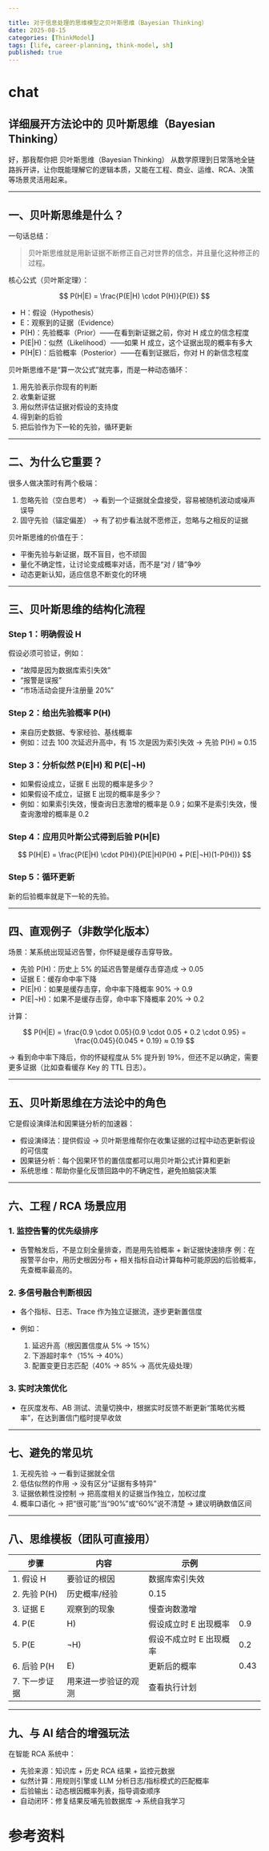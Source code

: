 ```yaml
---

title: 对于信息处理的思维模型之贝叶斯思维（Bayesian Thinking）
date: 2025-08-15
categories: [ThinkModel]
tags: [life, career-planning, think-model, sh]
published: true
---
```


# chat

## 详细展开方法论中的 贝叶斯思维（Bayesian Thinking）

好，那我帮你把 贝叶斯思维（Bayesian Thinking） 从数学原理到日常落地全链路拆开讲，让你既能理解它的逻辑本质，又能在工程、商业、运维、RCA、决策等场景灵活用起来。

---

## 一、贝叶斯思维是什么？

一句话总结：

> 贝叶斯思维就是用新证据不断修正自己对世界的信念，并且量化这种修正的过程。

核心公式（贝叶斯定理）：

$$
P(H|E) = \frac{P(E|H) \cdot P(H)}{P(E)}
$$

* H：假设（Hypothesis）
* E：观察到的证据（Evidence）
* P(H)：先验概率（Prior）——在看到新证据之前，你对 H 成立的信念程度
* P(E|H)：似然（Likelihood）——如果 H 成立，这个证据出现的概率有多大
* P(H|E)：后验概率（Posterior）——在看到证据后，你对 H 的新信念程度

贝叶斯思维不是“算一次公式”就完事，而是一种动态循环：

1. 用先验表示你现有的判断
2. 收集新证据
3. 用似然评估证据对假设的支持度
4. 得到新的后验
5. 把后验作为下一轮的先验，循环更新

---

## 二、为什么它重要？

很多人做决策时有两个极端：

1. 忽略先验（空白思考）
   → 看到一个证据就全盘接受，容易被随机波动或噪声误导
2. 固守先验（锚定偏差）
   → 有了初步看法就不愿修正，忽略与之相反的证据

贝叶斯思维的价值在于：

* 平衡先验与新证据，既不盲目，也不顽固
* 量化不确定性，让讨论变成概率对话，而不是“对 / 错”争吵
* 动态更新认知，适应信息不断变化的环境

---

## 三、贝叶斯思维的结构化流程

### Step 1：明确假设 H

假设必须可验证，例如：

* “故障是因为数据库索引失效”
* “报警是误报”
* “市场活动会提升注册量 20%”

### Step 2：给出先验概率 P(H)

* 来自历史数据、专家经验、基线概率
* 例如：过去 100 次延迟升高中，有 15 次是因为索引失效 → 先验 P(H) ≈ 0.15

### Step 3：分析似然 P(E|H) 和 P(E|¬H)

* 如果假设成立，证据 E 出现的概率是多少？
* 如果假设不成立，证据 E 出现的概率是多少？
* 例如：如果索引失效，慢查询日志激增的概率是 0.9；如果不是索引失效，慢查询激增的概率是 0.2

### Step 4：应用贝叶斯公式得到后验 P(H|E)

$$
P(H|E) = \frac{P(E|H) \cdot P(H)}{P(E|H)P(H) + P(E|¬H)(1-P(H))}
$$

### Step 5：循环更新

新的后验概率就是下一轮的先验。

---

## 四、直观例子（非数学化版本）

场景：某系统出现延迟告警，你怀疑是缓存击穿导致。

* 先验 P(H)：历史上 5% 的延迟告警是缓存击穿造成 → 0.05
* 证据 E：缓存命中率下降
* P(E|H)：如果是缓存击穿，命中率下降概率 90% → 0.9
* P(E|¬H)：如果不是缓存击穿，命中率下降概率 20% → 0.2

计算：

$$
P(H|E) = \frac{0.9 \cdot 0.05}{0.9 \cdot 0.05 + 0.2 \cdot 0.95}  
= \frac{0.045}{0.045 + 0.19} ≈ 0.19
$$

→ 看到命中率下降后，你的怀疑程度从 5% 提升到 19%，但还不足以确定，需要更多证据（比如查看缓存 Key 的 TTL 日志）。

---

## 五、贝叶斯思维在方法论中的角色

它是假设演绎法和因果链分析的加速器：

* 假设演绎法：提供假设 → 贝叶斯思维帮你在收集证据的过程中动态更新假设的可信度
* 因果链分析：每个因果环节的置信度都可以用贝叶斯公式计算和更新
* 系统思维：帮助你量化反馈回路中的不确定性，避免拍脑袋决策

---

## 六、工程 / RCA 场景应用

### 1. 监控告警的优先级排序

* 告警触发后，不是立刻全量排查，而是用先验概率 + 新证据快速排序
  例：在报警平台中，用历史根因分布 + 相关指标自动计算每种可能原因的后验概率，先查概率最高的。

### 2. 多信号融合判断根因

* 各个指标、日志、Trace 作为独立证据流，逐步更新置信度
* 例如：

  1. 延迟升高（根因置信度从 5% → 15%）
  2. 下游超时率↑（15% → 40%）
  3. 配置变更日志匹配（40% → 85% → 高优先级处理）

### 3. 实时决策优化

* 在灰度发布、AB 测试、流量切换中，根据实时反馈不断更新“策略优劣概率”，在达到置信门槛时提早收敛

---

## 七、避免的常见坑

1. 无视先验 → 一看到证据就全信
2. 低估似然的作用 → 没有区分“证据有多特异”
3. 证据依赖性没控制 → 把高度相关的证据当作独立，加权过度
4. 概率口语化 → 把“很可能”当“90%”或“60%”说不清楚 → 建议明确数值区间

---

## 八、思维模板（团队可直接用）

| 步骤         | 内容         | 示例            |      |
| ---------- | ---------- | ------------- | ---- |
| 1. 假设 H    | 要验证的根因     | 数据库索引失效       |      |
| 2. 先验 P(H) | 历史概率/经验    | 0.15          |      |
| 3. 证据 E    | 观察到的现象     | 慢查询数激增        |      |
| 4. P(E     | H)         | 假设成立时 E 出现概率  | 0.9  |
| 5. P(E     | ¬H)        | 假设不成立时 E 出现概率 | 0.2  |
| 6. 后验 P(H  | E)         | 更新后的概率        | 0.43 |
| 7. 下一步证据   | 用来进一步验证的观测 | 查看执行计划        |      |

---

## 九、与 AI 结合的增强玩法

在智能 RCA 系统中：

* 先验来源：知识库 + 历史 RCA 结果 + 监控元数据
* 似然计算：用规则引擎或 LLM 分析日志/指标模式的匹配概率
* 后验输出：动态根因概率列表，指导调查顺序
* 自动闭环：修复结果反哺先验数据库 → 系统自我学习

# 参考资料

